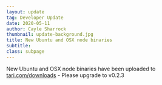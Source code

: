 ```yaml
---
layout: update
tag: Developer Update
date: 2020-05-11
author: Cayle Sharrock
thumbnail: update-background.jpg
title: New Ubuntu and OSX node binaries
subtitle:
class: subpage
---
```


New Ubuntu and OSX node binaries have been uploaded to [tari.com/downloads](https://tari.com/downloads) - Please upgrade to v0.2.3
